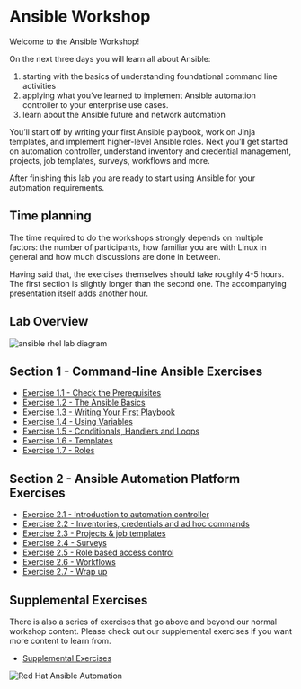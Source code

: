# Ansible Workshop

Welcome to the Ansible Workshop!

On the next three days you will learn all about Ansible:

1. starting with the basics of understanding foundational command line activities 
2. applying what you’ve learned to implement Ansible automation controller to your enterprise use cases. 
3. learn about the Ansible future and network automation

You’ll start off by writing your first Ansible playbook, work on Jinja templates, and implement higher-level Ansible roles. Next you’ll get started on automation controller, understand inventory and credential management, projects, job templates, surveys, workflows and more.

After finishing this lab you are ready to start using Ansible for your automation requirements.

## Time planning

The time required to do the workshops strongly depends on multiple factors: the number of participants, how familiar you are with Linux in general and how much discussions are done in between.

Having said that, the exercises themselves should take roughly 4-5 hours. The first section is slightly longer than the second one. The accompanying presentation itself adds another hour.

## Lab Overview

![ansible rhel lab diagram](rhel_lab_diagram.png)

## Section 1 - Command-line Ansible Exercises

* [Exercise 1.1 - Check the Prerequisites](ansible-core-intro.md)
* [Exercise 1.2 - The Ansible Basics](ansible-core-basics.md)
* [Exercise 1.3 - Writing Your First Playbook](ansible-core-playbook.md)
* [Exercise 1.4 - Using Variables](ansible-core-variables.md)
* [Exercise 1.5 - Conditionals, Handlers and Loops](ansible-core-handlers.md)
* [Exercise 1.6 - Templates](ansible-core-templates.md)
* [Exercise 1.7 - Roles](ansible-core-roles.md)

## Section 2 - Ansible Automation Platform Exercises

* [Exercise 2.1 - Introduction to automation controller](automation-platform-intro.md)
* [Exercise 2.2 - Inventories, credentials and ad hoc commands](automation-platform-credentials.md)
* [Exercise 2.3 - Projects & job templates](automation-platform-projects.md)
* [Exercise 2.4 - Surveys](automation-platform-surveys.md)
* [Exercise 2.5 - Role based access control](automation-platform-rbac.md)
* [Exercise 2.6 - Workflows](automation-platform-workflows.md)
* [Exercise 2.7 - Wrap up](automation-platform-wrapup.md)

## Supplemental Exercises

There is also a series of exercises that go above and beyond our normal workshop content.  Please check out our supplemental exercises if you want more content to learn from.

* [Supplemental Exercises](ansible-core-supplemental.md)

![Red Hat Ansible Automation](rh-ansible-automation-platform.png)
